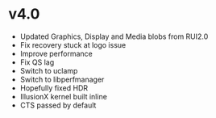 # v4.0
- Updated Graphics, Display and Media blobs from RUI2.0
- Fix recovery stuck at logo issue
- Improve performance
- Fix QS lag
- Switch to uclamp
- Switch to libperfmanager
- Hopefully fixed HDR
- IllusionX kernel built inline
- CTS passed by default

